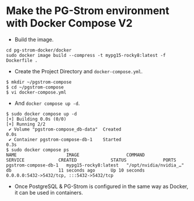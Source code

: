 # Make the  PG-Strom environment with Docker Compose V2

- Build the image.

```shell
cd pg-strom-docker/docker
sudo docker image build --compress -t mypg15-rocky8:latest -f Dockerfile .
```

- Create the Project Directory and `docker-compose.yml`.

```shell
$ mkdir ~/pgstrom-compose
$ cd ~/pgstrom-compose
$ vi docker-compose.yml
```

- And `docker compose up -d`.

```shell
$ sudo docker compose up -d
[+] Building 0.0s (0/0)                                                                                        
[+] Running 2/2
 ✔ Volume "pgstrom-compose_db-data"  Created                                                              0.0s 
 ✔ Container pgstrom-compose-db-1    Started                                                              0.3s 
$ sudo docker compose ps 
NAME                   IMAGE                  COMMAND                  SERVICE             CREATED             STATUS              PORTS
pgstrom-compose-db-1   mypg15-rocky8:latest   "/opt/nvidia/nvidia_…"   db                  11 seconds ago      Up 10 seconds       0.0.0.0:5432->5432/tcp, :::5432->5432/tcp
```

- Once PostgreSQL & PG-Strom is configured in the same way as Docker, it can be used in containers.
